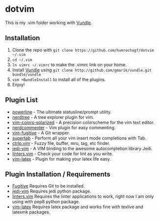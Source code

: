 # dotvim

This is my .vim folder working with [Vundle](https://github.com/gmarik/vundle).

## Installation

1. Clone the repo with `git clone https://github.com/humrochagf/dotvim ~/.vim`
2. `cd ~/.vim`
3. `ln vimrc ~/.vimrc` to make the .vimrc link on your home.
4. Install [Vundle](https://github.com/gmarik/vundle) using `git clone http://github.com/gmarik/vundle.git bundle/vundle`
5. `vim +BundleInstall` to install all of the plugins.
6. Enjoy!

## Plugin List

* [powerline](https://github.com/Lokaltog/powerline) - The ultimate statusline/prompt utility.
* [nerdtree](https://github.com/scrooloose/nerdtree) - A tree explorer plugin for vim.
* [vim-colors-solarized](https://github.com/altercation/vim-colors-solarized) - A precision colorscheme for the vim text editor.
* [nerdcommenter](https://github.com/scrooloose/nerdcommenter) - Vim plugin for easy commenting.
* [vim-fugitive](https://github.com/tpope/vim-fugitive) - A Git wrapper.
* [supertab](https://github.com/ervandew/supertab) - Perform all your vim insert mode completions with Tab.
* [ctrlp.vim](https://github.com/kien/ctrlp.vim) - Fuzzy file, buffer, mru, tag, etc finder.
* [jedi-vim](https://github.com/davidhalter/jedi-vim) - A VIM binding to the awesome autocompletion library Jedi.
* [linters.vim](https://github.com/maelstrom/linters.vim) - Check your code for lint as you write.
* [vim-latex](https://github.com/jcf/vim-latex) - Plugin for making your latex life easy.

## Plugin Installation / Requirements

* [Fugitive](https://github.com/tpope/vim-fugitive) Requires Git to be installed.
* [jedi-vim](https://github.com/davidhalter/jedi-vim) Requires jedi python package.
* [linters.vim](https://github.com/maelstrom/linters.vim) Requires the linter applications to work, right now I am only using with pep8 python package.
* [vim-latex](https://github.com/jcf/vim-latex) Requires latex package and works fine with texlive and latexmk packages.
